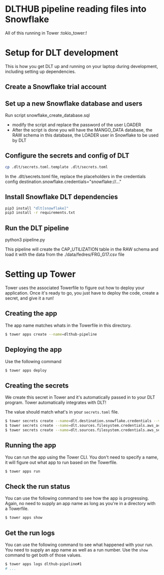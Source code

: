 # DLTHUB pipeline reading files into Snowflake

All of this running in Tower :tokio_tower:! 

# Setup for DLT development

This is how you get DLT up and running on your laptop during development,
including setting up dependencies.

## Create a Snowflake trial account

## Set up a new Snowflake database and users

Run script snowflake_create_database.sql
- modify the script and replace the password of the user LOADER
- After the script is done you will have the MANGO_DATA database, the RAW schema in this database, 
the LOADER user in Snowflake to be used by DLT

## Configure the secrets and config of DLT
```bash
cp .dlt/secrets.toml.template .dlt/secrets.toml 
```
In the .dlt/secrets.toml file, replace the placeholders in the credentials config
destination.snowflake.credentials="snowflake://..."

## Install Snowflake DLT dependencies
```bash
pip3 install "dlt[snowflake]"
pip3 install -r requirements.txt
```

## Run the DLT pipeline
python3 pipeline.py

This pipeline will create the CAP_UTILIZATION table in the RAW schema and 
load it with the data from the ./data/fedres/FRG_G17.csv file

# Setting up Tower

Tower uses the associated Towerfile to figure out how to deploy your
application. Once it's ready to go, you just have to deploy the code, create a
secret, and give it a run!

## Creating the app

The app name matches whats in the Towerfile in this directory.

```bash
$ tower apps create --name=dlthub-pipeline
```

## Deploying the app

Use the following command

```bash
$ tower apps deploy
```

## Creating the secrets

We create this secret in Tower and it's automatically passed in to your DLT
program. Tower automatically integrates with DLT!

The value should match what's in your `secrets.toml` file.

```bash
$ tower secrets create --name=dlt.destination.snowflake.credentials --value='snowflake://...'
$ tower secrets create --name=dlt.sources.filesystem.credentials.aws_access_key_id --value='AK...'
$ tower secrets create --name=dlt.sources.filesystem.credentials.aws_secret_access_key --value='ABC...'
```

## Running the app

You can run the app using the Tower CLI. You don't need to specify a name, it
will figure out what app to run based on the Towerfile.

```bash
$ tower apps run
```

## Check the run status

You can use the following command to see how the app is progressing. Again, no
need to supply an app name as long as you're in a directory with a Towerfile.

```bash
$ tower apps show
```

## Get the run logs

You can use the following command to see what happened with your run. You need
to supply an app name as well as a run number. Use the `show` command to get
both of those values.

```bash
$ tower apps logs dlthub-pipeline#1
# ...
```

